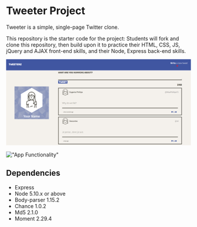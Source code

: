 # Tweeter Project

Tweeter is a simple, single-page Twitter clone.

This repository is the starter code for the project: Students will fork and clone this repository, then build upon it to practice their HTML, CSS, JS, jQuery and AJAX front-end skills, and their Node, Express back-end skills.


!["Front Page](https://github.com/Jackyngo96/Tweeter-/blob/master/docs/Tweeter-Front-Page.PNG?raw=true)


!["App Functionality"](https://www.loom.com/share/fe5927151664411997ca9be0a3adf264)


## Dependencies

- Express
- Node 5.10.x or above 
- Body-parser 1.15.2
- Chance 1.0.2
- Md5 2.1.0
- Moment 2.29.4